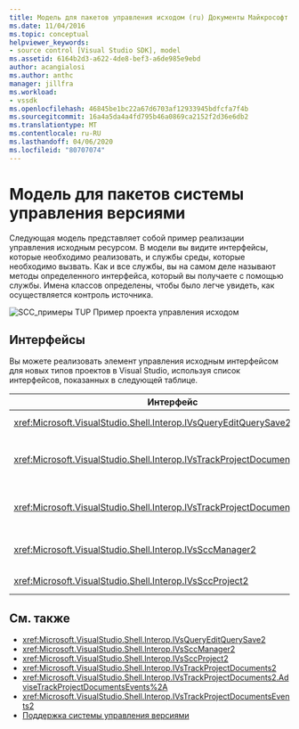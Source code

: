 ```yaml
---
title: Модель для пакетов управления исходом (ru) Документы Майкрософт
ms.date: 11/04/2016
ms.topic: conceptual
helpviewer_keywords:
- source control [Visual Studio SDK], model
ms.assetid: 6164b2d3-a622-4de8-bef3-a6de985e9ebd
author: acangialosi
ms.author: anthc
manager: jillfra
ms.workload:
- vssdk
ms.openlocfilehash: 46845be1bc22a67d6703af12933945bdfcfa7f4b
ms.sourcegitcommit: 16a4a5da4a4fd795b46a0869ca2152f2d36e6db2
ms.translationtype: MT
ms.contentlocale: ru-RU
ms.lasthandoff: 04/06/2020
ms.locfileid: "80707074"
---
```

# <a name="model-for-source-control-packages"></a>Модель для пакетов системы управления версиями
Следующая модель представляет собой пример реализации управления исходным ресурсом. В модели вы видите интерфейсы, которые необходимо реализовать, и службы среды, которые необходимо вызвать. Как и все службы, вы на самом деле называют методы определенного интерфейса, который вы получаете с помощью службы. Имена классов определены, чтобы было легче увидеть, как осуществляется контроль источника.

 ![SCC&#95;примеры TUP](../../extensibility/internals/media/scc_tup.gif "SCC_TUP") Пример проекта управления исходом

## <a name="interfaces"></a>Интерфейсы
 Вы можете реализовать элемент управления исходным интерфейсом для новых типов проектов в Visual Studio, используя список интерфейсов, показанных в следующей таблице.

|Интерфейс|Использовать|
|---------------|---------|
|<xref:Microsoft.VisualStudio.Shell.Interop.IVsQueryEditQuerySave2>|Вызывается по проектам и редакторам, прежде чем они сохраняют или изменяют (грязные) файлы. Этот интерфейс доступен <xref:Microsoft.VisualStudio.Shell.Interop.SVsQueryEditQuerySave> с помощью службы.|
|<xref:Microsoft.VisualStudio.Shell.Interop.IVsTrackProjectDocuments2>|Вызывается по проектам, чтобы запросить разрешение на добавление, удаление или переименование файла или каталога. Этот интерфейс также вызывается проектами для информирования среды, когда утвержденное действие добавить, удалить или переименовать действие завершено. Доступ к нему <xref:Microsoft.VisualStudio.Shell.Interop.SVsTrackProjectDocuments> осуществляется с помощью сервиса.|
|<xref:Microsoft.VisualStudio.Shell.Interop.IVsTrackProjectDocumentsEvents2>|Реализовано любой организацией, которая регистрируется для уведомления при добавлении, переименовании или удалении файла или каталога. Чтобы зарегистрироваться для <xref:Microsoft.VisualStudio.Shell.Interop.IVsTrackProjectDocuments2.AdviseTrackProjectDocumentsEvents%2A>уведомления о событии, позвоните .|
|<xref:Microsoft.VisualStudio.Shell.Interop.IVsSccManager2>|Вызывается по проектам, чтобы зарегистрироваться в пакете управления исходным ресурсом и получить информацию о статусе управления исходным источником. Этот интерфейс доступен <xref:Microsoft.VisualStudio.Shell.Interop.SVsSccManager> с помощью службы.|
|<xref:Microsoft.VisualStudio.Shell.Interop.IVsSccProject2>|Реализовано проектом для ответа на запросы управления исходными данными о файлах и получения параметров управления исходным элементом, необходимых для файла проекта.|

## <a name="see-also"></a>См. также
- <xref:Microsoft.VisualStudio.Shell.Interop.IVsQueryEditQuerySave2>
- <xref:Microsoft.VisualStudio.Shell.Interop.IVsSccManager2>
- <xref:Microsoft.VisualStudio.Shell.Interop.IVsSccProject2>
- <xref:Microsoft.VisualStudio.Shell.Interop.IVsTrackProjectDocuments2>
- <xref:Microsoft.VisualStudio.Shell.Interop.IVsTrackProjectDocuments2.AdviseTrackProjectDocumentsEvents%2A>
- <xref:Microsoft.VisualStudio.Shell.Interop.IVsTrackProjectDocumentsEvents2>
- [Поддержка системы управления версиями](../../extensibility/internals/supporting-source-control.md)
